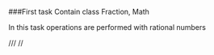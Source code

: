 ###First task
Сontain class Fraction, Math

In this task operations are performed with rational numbers

///
//
